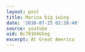 ```yaml
---
layout: post
title: Marina big swing
date: '2010-07-25 02:28:40'
source: youtube
uid: Bc701U4UIeg
excerpt: At Great America
---
```

